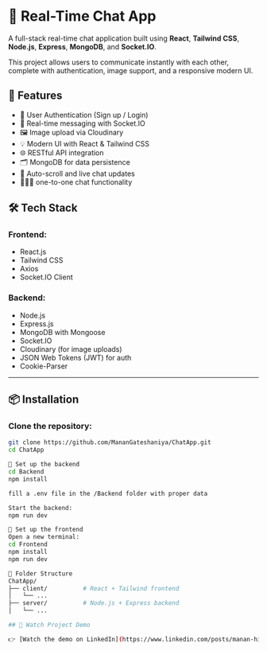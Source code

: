 # 💬 Real-Time Chat App

A full-stack real-time chat application built using **React**, **Tailwind CSS**, **Node.js**, **Express**, **MongoDB**, and **Socket.IO**.

This project allows users to communicate instantly with each other, complete with authentication, image support, and a responsive modern UI.

## 🚀 Features

- 🔐 User Authentication (Sign up / Login)
- 💬 Real-time messaging with Socket.IO
- 🖼️ Image upload via Cloudinary
- 💡 Modern UI with React & Tailwind CSS
- 🌐 RESTful API integration
- 🗂️ MongoDB for data persistence
- 🔄 Auto-scroll and live chat updates
- 🧑‍🤝‍🧑 one-to-one chat functionality

## 🛠️ Tech Stack

### Frontend:
- React.js
- Tailwind CSS
- Axios
- Socket.IO Client

### Backend:
- Node.js
- Express.js
- MongoDB with Mongoose
- Socket.IO
- Cloudinary (for image uploads)
- JSON Web Tokens (JWT) for auth
- Cookie-Parser

---

## 📦 Installation

### Clone the repository:

```bash
git clone https://github.com/MananGateshaniya/ChatApp.git
cd ChatApp

🔧 Set up the backend
cd Backend
npm install

fill a .env file in the /Backend folder with proper data

Start the backend:
npm run dev

🎨 Set up the frontend
Open a new terminal:
cd Frontend
npm install
npm run dev

📁 Folder Structure
ChatApp/
├── client/          # React + Tailwind frontend
│   └── ...
├── server/          # Node.js + Express backend
│   └── ...

## 🔗 Watch Project Demo

👉 [Watch the demo on LinkedIn](https://www.linkedin.com/posts/manan-hiteshbhai-7b9702289_project-launch-real-time-chat-app-activity-7344323736512159746-qAhc?utm_source=share&utm_medium=member_desktop&rcm=ACoAAEYMtf0Beh296T2TvF4rFeHWUkFtyyXleGg)



